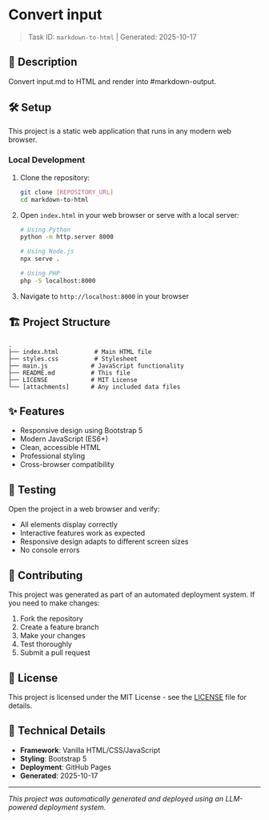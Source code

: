 # Convert input

> Task ID: `markdown-to-html` | Generated: 2025-10-17

## 📝 Description

Convert input.md to HTML and render into #markdown-output.



## 🛠️ Setup

This project is a static web application that runs in any modern web browser.

### Local Development

1. Clone the repository:
   ```bash
   git clone [REPOSITORY_URL]
   cd markdown-to-html
   ```

2. Open `index.html` in your web browser or serve with a local server:
   ```bash
   # Using Python
   python -m http.server 8000
   
   # Using Node.js
   npx serve .
   
   # Using PHP
   php -S localhost:8000
   ```

3. Navigate to `http://localhost:8000` in your browser

## 🏗️ Project Structure

```
.
├── index.html          # Main HTML file
├── styles.css          # Stylesheet
├── main.js            # JavaScript functionality
├── README.md          # This file
├── LICENSE            # MIT License
└── [attachments]      # Any included data files
```

## ✨ Features

- Responsive design using Bootstrap 5
- Modern JavaScript (ES6+)
- Clean, accessible HTML
- Professional styling
- Cross-browser compatibility

## 🧪 Testing

Open the project in a web browser and verify:
- All elements display correctly
- Interactive features work as expected
- Responsive design adapts to different screen sizes
- No console errors

## 🤝 Contributing

This project was generated as part of an automated deployment system. 
If you need to make changes:

1. Fork the repository
2. Create a feature branch
3. Make your changes
4. Test thoroughly
5. Submit a pull request

## 📄 License

This project is licensed under the MIT License - see the [LICENSE](LICENSE) file for details.

## 🔧 Technical Details

- **Framework**: Vanilla HTML/CSS/JavaScript
- **Styling**: Bootstrap 5
- **Deployment**: GitHub Pages
- **Generated**: 2025-10-17

---

*This project was automatically generated and deployed using an LLM-powered deployment system.*